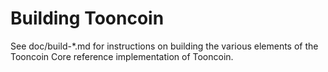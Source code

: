 Building Tooncoin
================

See doc/build-*.md for instructions on building the various
elements of the Tooncoin Core reference implementation of Tooncoin.
